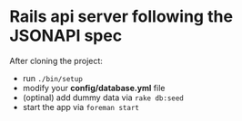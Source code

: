 # Rails api server following the JSONAPI spec

After cloning the project:

* run `./bin/setup`
* modify your **config/database.yml** file
* (optinal) add dummy data via `rake db:seed`
* start the app via `foreman start`
